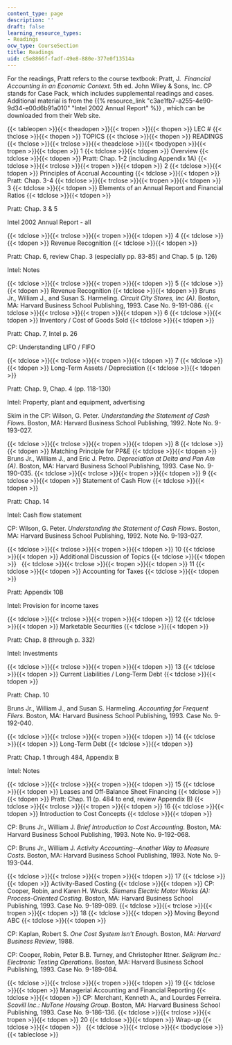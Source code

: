 ```yaml
---
content_type: page
description: ''
draft: false
learning_resource_types:
- Readings
ocw_type: CourseSection
title: Readings
uid: c5e8866f-fadf-49e8-880e-377e0f13514a
---
```

For the readings, Pratt refers to the course textbook: Pratt, J.  *Financial Accounting in an Economic Context.* 5th ed. John Wiley & Sons, Inc. CP stands for Case Pack, which includes supplemental readings and cases. Additional material is from the {{% resource_link "c3ae1fb7-a255-4e90-9d34-e00d6b91a010" "Intel 2002 Annual Report" %}} , which can be downloaded from their Web site.

{{< tableopen >}}{{< theadopen >}}{{< tropen >}}{{< thopen >}}
LEC #
{{< thclose >}}{{< thopen >}}
TOPICS
{{< thclose >}}{{< thopen >}}
READINGS
{{< thclose >}}{{< trclose >}}{{< theadclose >}}{{< tbodyopen >}}{{< tropen >}}{{< tdopen >}}
1
{{< tdclose >}}{{< tdopen >}}
Overview
{{< tdclose >}}{{< tdopen >}}
Pratt: Chap. 1-2 (including Appendix 1A)
{{< tdclose >}}{{< trclose >}}{{< tropen >}}{{< tdopen >}}
2
{{< tdclose >}}{{< tdopen >}}
Principles of Accrual Accounting
{{< tdclose >}}{{< tdopen >}}
Pratt: Chap. 3-4
{{< tdclose >}}{{< trclose >}}{{< tropen >}}{{< tdopen >}}
3
{{< tdclose >}}{{< tdopen >}}
Elements of an Annual Report and Financial Ratios
{{< tdclose >}}{{< tdopen >}}

Pratt: Chap. 3 & 5

Intel 2002 Annual Report - all

{{< tdclose >}}{{< trclose >}}{{< tropen >}}{{< tdopen >}}
4
{{< tdclose >}}{{< tdopen >}}
Revenue Recognition
{{< tdclose >}}{{< tdopen >}}

Pratt: Chap. 6, review Chap. 3 (especially pp. 83-85) and Chap. 5 (p. 126)

Intel: Notes

{{< tdclose >}}{{< trclose >}}{{< tropen >}}{{< tdopen >}}
5
{{< tdclose >}}{{< tdopen >}}
Revenue Recognition
{{< tdclose >}}{{< tdopen >}}
Bruns Jr., William J., and Susan S. Harmeling. *Circuit City Stores, Inc (A)*. Boston, MA: Harvard Business School Publishing, 1993. Case No. 9-191-086.
{{< tdclose >}}{{< trclose >}}{{< tropen >}}{{< tdopen >}}
6
{{< tdclose >}}{{< tdopen >}}
Inventory / Cost of Goods Sold
{{< tdclose >}}{{< tdopen >}}

Pratt: Chap. 7, Intel p. 26

CP: Understanding LIFO / FIFO

{{< tdclose >}}{{< trclose >}}{{< tropen >}}{{< tdopen >}}
7
{{< tdclose >}}{{< tdopen >}}
Long-Term Assets / Depreciation
{{< tdclose >}}{{< tdopen >}}

Pratt: Chap. 9, Chap. 4 (pp. 118-130)

Intel: Property, plant and equipment, advertising

Skim in the CP: Wilson, G. Peter. *Understanding the Statement of Cash Flows*. Boston, MA: Harvard Business School Publishing, 1992. Note No. 9-193-027.

{{< tdclose >}}{{< trclose >}}{{< tropen >}}{{< tdopen >}}
8
{{< tdclose >}}{{< tdopen >}}
Matching Principle for PP&E
{{< tdclose >}}{{< tdopen >}}
Bruns Jr., William J., and Eric J. Petro. *Depreciation at Delta and Pan Am (A)*. Boston, MA: Harvard Business School Publishing, 1993. Case No. 9-190-035.
{{< tdclose >}}{{< trclose >}}{{< tropen >}}{{< tdopen >}}
9
{{< tdclose >}}{{< tdopen >}}
Statement of Cash Flow
{{< tdclose >}}{{< tdopen >}}

Pratt: Chap. 14

Intel: Cash flow statement

CP: Wilson, G. Peter. *Understanding the Statement of Cash Flows*. Boston, MA: Harvard Business School Publishing, 1992. Note No. 9-193-027.

{{< tdclose >}}{{< trclose >}}{{< tropen >}}{{< tdopen >}}
10
{{< tdclose >}}{{< tdopen >}}
Additional Discussion of Topics
{{< tdclose >}}{{< tdopen >}}
 
{{< tdclose >}}{{< trclose >}}{{< tropen >}}{{< tdopen >}}
11
{{< tdclose >}}{{< tdopen >}}
Accounting for Taxes
{{< tdclose >}}{{< tdopen >}}

Pratt: Appendix 10B

Intel: Provision for income taxes

{{< tdclose >}}{{< trclose >}}{{< tropen >}}{{< tdopen >}}
12
{{< tdclose >}}{{< tdopen >}}
Marketable Securities
{{< tdclose >}}{{< tdopen >}}

Pratt: Chap. 8 (through p. 332)

Intel: Investments

{{< tdclose >}}{{< trclose >}}{{< tropen >}}{{< tdopen >}}
13
{{< tdclose >}}{{< tdopen >}}
Current Liabilities / Long-Term Debt
{{< tdclose >}}{{< tdopen >}}

Pratt: Chap. 10

Bruns Jr., William J., and Susan S. Harmeling. *Accounting for Frequent Fliers*. Boston, MA: Harvard Business School Publishing, 1993. Case No. 9-192-040.

{{< tdclose >}}{{< trclose >}}{{< tropen >}}{{< tdopen >}}
14
{{< tdclose >}}{{< tdopen >}}
Long-Term Debt
{{< tdclose >}}{{< tdopen >}}

Pratt: Chap. 1 through 484, Appendix B

Intel: Notes

{{< tdclose >}}{{< trclose >}}{{< tropen >}}{{< tdopen >}}
15
{{< tdclose >}}{{< tdopen >}}
Leases and Off-Balance Sheet Financing
{{< tdclose >}}{{< tdopen >}}
Pratt: Chap. 11 (p. 484 to end, review Appendix B)
{{< tdclose >}}{{< trclose >}}{{< tropen >}}{{< tdopen >}}
16
{{< tdclose >}}{{< tdopen >}}
Introduction to Cost Concepts
{{< tdclose >}}{{< tdopen >}}

CP: Bruns Jr., William J. *Brief Introduction to Cost Accounting*. Boston, MA: Harvard Business School Publishing, 1993. Note No. 9-192-068.

CP: Bruns Jr., William J. *Activity Accounting--Another Way to Measure Costs*. Boston, MA: Harvard Business School Publishing, 1993. Note No. 9-193-044.

{{< tdclose >}}{{< trclose >}}{{< tropen >}}{{< tdopen >}}
17
{{< tdclose >}}{{< tdopen >}}
Activity-Based Costing
{{< tdclose >}}{{< tdopen >}}
CP: Cooper, Robin, and Karen H. Wruck. *Siemens Electric Motor Works (A): Process-Oriented Costing*. Boston, MA: Harvard Business School Publishing, 1993. Case No. 9-189-089.
{{< tdclose >}}{{< trclose >}}{{< tropen >}}{{< tdopen >}}
18
{{< tdclose >}}{{< tdopen >}}
Moving Beyond ABC
{{< tdclose >}}{{< tdopen >}}

CP: Kaplan, Robert S. *One Cost System Isn't Enough.* Boston, MA: *Harvard Business Review*, 1988.

CP: Cooper, Robin, Peter B.B. Turney, and Christopher Ittner. *Seligram Inc.: Electronic Testing Operations*. Boston, MA: Harvard Business School Publishing, 1993. Case No. 9-189-084.

{{< tdclose >}}{{< trclose >}}{{< tropen >}}{{< tdopen >}}
19
{{< tdclose >}}{{< tdopen >}}
Managerial Accounting and Financial Reporting
{{< tdclose >}}{{< tdopen >}}
CP: Merchant, Kenneth A., and Lourdes Ferreira. *Scovill Inc.: NuTone Housing Group*. Boston, MA: Harvard Business School Publishing, 1993. Case No. 9-186-136.
{{< tdclose >}}{{< trclose >}}{{< tropen >}}{{< tdopen >}}
20
{{< tdclose >}}{{< tdopen >}}
Wrap-up
{{< tdclose >}}{{< tdopen >}}
 
{{< tdclose >}}{{< trclose >}}{{< tbodyclose >}}{{< tableclose >}}